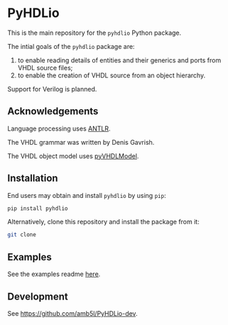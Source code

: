 # PyHDLio

This is the main repository for the `pyhdlio` Python package.

The intial goals of the `pyhdlio` package are:
1) to enable reading details of entities and their generics and ports from VHDL source files;
2) to enable the creation of VHDL source from an object hierarchy.

Support for Verilog is planned.

## Acknowledgements

Language processing uses [ANTLR](https://www.antlr.org/).

The VHDL grammar was written by Denis Gavrish.

The VHDL object model uses [pyVHDLModel](https://github.com/VHDL/pyVHDLModel).

## Installation

End users may obtain and install `pyhdlio` by using `pip`:

```bash
pip install pyhdlio
```

Alternatively, clone this repository and install the package from it:

```bash
git clone
```

## Examples

See the examples readme [here](examples/README.md).

## Development

See https://github.com/amb5l/PyHDLio-dev.
